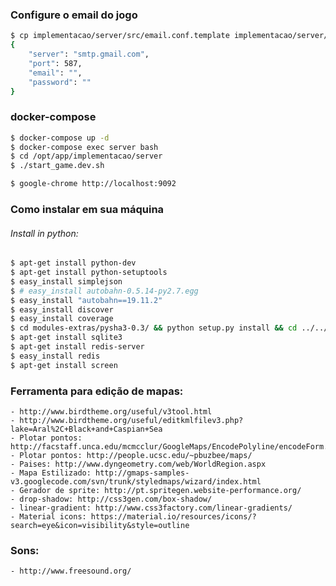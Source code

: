 ### Configure o email do jogo
```sh
$ cp implementacao/server/src/email.conf.template implementacao/server/src/email.conf
{
    "server": "smtp.gmail.com",
    "port": 587,
    "email": "",
    "password": ""
}
```

### docker-compose
```sh
$ docker-compose up -d
$ docker-compose exec server bash
$ cd /opt/app/implementacao/server
$ ./start_game.dev.sh
```

```sh
$ google-chrome http://localhost:9092
```

### Como instalar em sua máquina

###### Install in python:
```sh
$ apt-get install python-dev
$ apt-get install python-setuptools
$ easy_install simplejson
$ # easy_install autobahn-0.5.14-py2.7.egg
$ easy_install "autobahn==19.11.2"
$ easy_install discover
$ easy_install coverage
$ cd modules-extras/pysha3-0.3/ && python setup.py install && cd ../../
$ apt-get install sqlite3
$ apt-get install redis-server
$ easy_install redis 
$ apt-get install screen
```

### Ferramenta para edição de mapas:
    - http://www.birdtheme.org/useful/v3tool.html
    - http://www.birdtheme.org/useful/editkmlfilev3.php?lake=Aral%2C+Black+and+Caspian+Sea
    - Plotar pontos: http://facstaff.unca.edu/mcmcclur/GoogleMaps/EncodePolyline/encodeForm.html
    - Plotar pontos: http://people.ucsc.edu/~pbuzbee/maps/
    - Paises: http://www.dyngeometry.com/web/WorldRegion.aspx
    - Mapa Estilizado: http://gmaps-samples-v3.googlecode.com/svn/trunk/styledmaps/wizard/index.html
    - Gerador de sprite: http://pt.spritegen.website-performance.org/
    - drop-shadow: http://css3gen.com/box-shadow/
    - linear-gradient: http://www.css3factory.com/linear-gradients/
    - Material icons: https://material.io/resources/icons/?search=eye&icon=visibility&style=outline

### Sons:
    - http://www.freesound.org/
